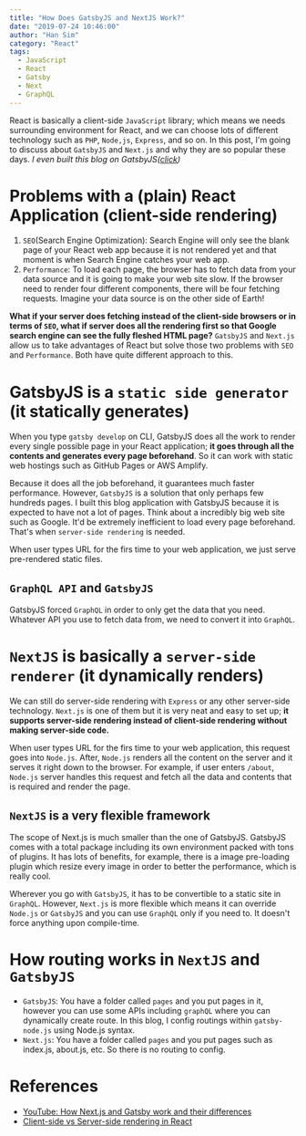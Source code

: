 ```yaml
---
title: "How Does GatsbyJS and NextJS Work?"
date: "2019-07-24 10:46:00"
author: "Han Sim"
category: "React"
tags:
  - JavaScript
  - React
  - Gatsby
  - Next
  - GraphQL
---
```


React is basically a client-side `JavaScript` library; which means we needs surrounding environment for React, and we can choose lots of different technology such as `PHP`, `Node,js`, `Express`, and so on. In this post, I'm going to discuss about `GatsbyJS` and `Next.js` and why they are so popular these days. _I even built this blog on GatsbyJS([click](https://blog.hansim.dev/markdown-blog-with-gatsbygraphql))_

# Problems with a (plain) React Application (client-side rendering)

1. `SEO`(Search Engine Optimization): Search Engine will only see the blank page of your React web app because it is not rendered yet and that moment is when Search Engine catches your web app.
2. `Performance`: To load each page, the browser has to fetch data from your data source and it is going to make your web site slow. If the browser need to render four different components, there will be four fetching requests. Imagine your data source is on the other side of Earth!

**What if your server does fetching instead of the client-side browsers or in terms of `SEO`, what if server does all the rendering first so that Google search engine can see the fully fleshed HTML page?** `GatsbyJS` and `Next.js` allow us to take advantages of React but solve those two problems with `SEO` and `Performance`. Both have quite different approach to this.

# GatsbyJS is a `static side generator` (it statically generates)

When you type `gatsby develop` on CLI, GatsbyJS does all the work to render every single possible page in your React application; **it goes through all the contents and generates every page beforehand**. So it can work with static web hostings such as GitHub Pages or AWS Amplify.

Because it does all the job beforehand, it guarantees much faster performance. However, `GatsbyJS` is a solution that only perhaps few hundreds pages. I built this blog application with GatsbyJS because it is expected to have not a lot of pages. Think about a incredibly big web site such as Google. It'd be extremely inefficient to load every page beforehand. That's when `server-side rendering` is needed.

When user types URL for the firs time to your web application, we just serve pre-rendered static files.

## `GraphQL API` and `GatsbyJS`

GatsbyJS forced `GraphQL` in order to only get the data that you need. Whatever API you use to fetch data from, we need to convert it into `GraphQL`.

# `NextJS` is basically a `server-side renderer` (it dynamically renders)

We can still do server-side rendering with `Express` or any other server-side technology. `Next.js` is one of them but it is very neat and easy to set up; **it supports server-side rendering instead of client-side rendering without making server-side code.**

When user types URL for the firs time to your web application, this request goes into `Node.js`. After, `Node.js` renders all the content on the server and it serves it right down to the browser. For example, if user enters `/about`, `Node.js` server handles this request and fetch all the data and contents that is required and render the page.

## `NextJS` is a very flexible framework

The scope of Next.js is much smaller than the one of GatsbyJS. GatsbyJS comes with a total package including its own environment packed with tons of plugins. It has lots of benefits, for example, there is a image pre-loading plugin which resize every image in order to better the performance, which is really cool.

Wherever you go with `GatsbyJS`, it has to be convertible to a static site in `GraphQL`. However, `Next.js` is more flexible which means it can override `Node.js` or `GatsbyJS` and you can use `GraphQL` only if you need to. It doesn't force anything upon compile-time.

# How routing works in `NextJS` and `GatsbyJS`

- `GatsbyJS`: You have a folder called `pages` and you put pages in it, however you can use some APIs including `graphQL` where you can dynamically create route. In this blog, I config routings within `gatsby-node.js` using Node.js syntax.
- `Next.js`: You have a folder called `pages` and you put pages such as index.js, about.js, etc. So there is no routing to config.

# References

- [YouTube: How Next.js and Gatsby work and their differences](https://www.youtube.com/watch?v=xC4Yq_mXvPM)
- [Client-side vs Server-side rendering in React](https://stackoverflow.com/questions/27290354/reactjs-server-side-rendering-vs-client-side-rendering)
